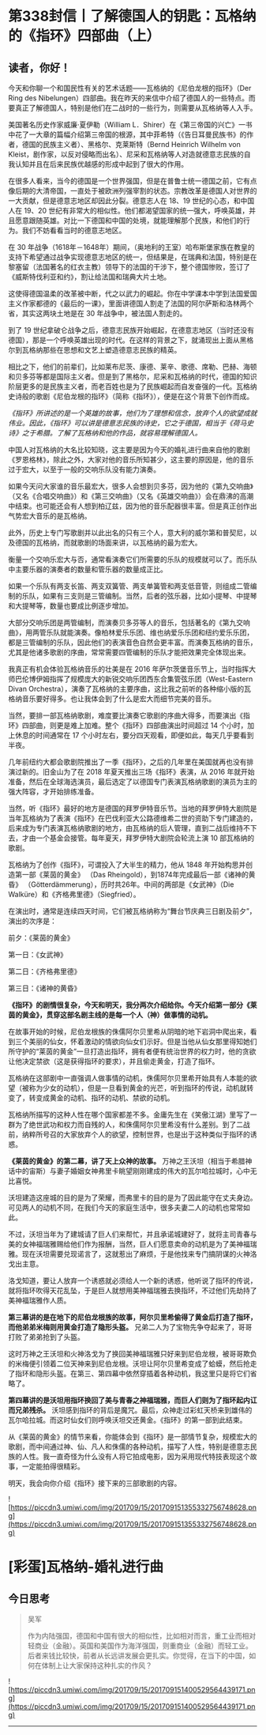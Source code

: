 # 第338封信丨了解德国人的钥匙：瓦格纳的《指环》四部曲（上）

## 读者，你好！

今天和你聊一个和国民性有关的艺术话题——瓦格纳的《尼伯龙根的指环》（Der Ring des Nibelungen）四部曲。我在昨天的来信中介绍了德国人的一些特点。而要真正了解德国人，特别是他们在二战时的一些行为，则需要从瓦格纳等人入手。

美国著名历史作家威廉·夏伊勒（William L．Shirer）在《第三帝国的兴亡》一书中花了一大章的篇幅介绍第三帝国的根源，其中菲希特（《告日耳曼民族书》的作者，德国的民族主义者）、黑格尔、克莱斯特（Bernd Heinrich Wilhelm von Kleist，剧作家，以反对侵略而出名）、尼采和瓦格纳等人对造就德意志民族的自我认知并且在后来民族优越感的形成中起到了很大的作用。

在很多人看来，当今的德国是一个世界强国，但是在普鲁士统一德国之前，它有点像后期的大清帝国，一直处于被欧洲列强宰割的状态。宗教改革是德国人对世界的一大贡献，但是德意志地区却因此分裂。德意志人在 18、19 世纪的心态，和中国人在 19、20 世纪有非常大的相似性。他们都渴望国家的统一强大，呼唤英雄，并且愿意跟随英雄。对比一下德国和中国的处境，就能理解那个民族，和他们的行为。我们不妨看看当时的德意志地区。

在 30 年战争（1618年－1648年）期间，（奥地利的王室）哈布斯堡家族在教皇的支持下希望通过战争实现德意志地区的统一，但结果是，在瑞典和法国，特别是在黎塞留（法国著名的红衣主教）领导下的法国的干涉下，整个德国惨败，签订了《威斯特伐利亚和约》，割让给法国和瑞典大片土地。

这使得德国温柔的改革被中断，代之以武力的崛起。你在中学课本中学到法国爱国主义作家都德的《最后的一课》，里面讲德国人割走了法国的阿尔萨斯和洛林两个省，其实这两块土地是在 30 年战争中，被法国人割走的。

到了 19 世纪拿破仑战争之后，德意志民族开始崛起，在德意志地区（当时还没有德国），那是一个呼唤英雄出现的时代。在这样的背景之下，就涌现出上面从黑格尔到瓦格纳那些在思想和文艺上塑造德意志民族的精英。

相比之下，他们的前辈们，比如莱布尼茨、康德、莱辛、歌德、席勒、巴赫、海顿和贝多芬等都是国际主义者。但是到了黑格尔，尼采和瓦格纳的时代，德国的知识阶层更多的是民族主义者，而老百姓也是为了民族崛起而自发奋强的一代。瓦格纳史诗般的歌剧《尼伯龙根的指环》（简称《指环》），便是在这个背景下创作而成。

 *《指环》所讲述的是一个英雄的故事，他们为了理想和信念，放弃个人的欲望成就伟业。因此，《指环》可以讲是德意志民族的诗史，它之于德国，相当于《荷马史诗》之于希腊。了解了瓦格纳和他的作品，就容易理解德国人。*

中国人对瓦格纳的大名比较知晓，这主要是因为今天的婚礼进行曲来自他的歌剧《罗恩格林》，除此之外，大家对他的音乐所知甚少，这主要的原因是，他的音乐过于宏大，以至于一般的交响乐队没有能力演奏。

如果今天问大家谁的音乐最宏大，很多人会想到贝多芬，因为他的《第九交响曲》（又名《合唱交响曲》）和《第三交响曲》（又名《英雄交响曲》）会在鼎沸的高潮中结束。也可能还会有人想到柏辽兹，因为他的音乐配器很丰富。但是真正创作出气势宏大音乐的是瓦格纳。

此外，历史上专门写歌剧并以此出名的只有三个人，意大利的威尔第和普契尼，以及德国的瓦格纳，而就歌剧的场面来讲，以瓦格纳的最为宏大。

衡量一个交响乐宏大与否，通常看演奏它们所需要的乐队的规模就可以了。而乐队中主要乐器的演奏者的数量和管乐器的数量成正比。

如果一个乐队有两支长笛、两支双簧管、两支单簧管和两支低音管，则组成二管编制的乐队，如果有三支则是三管编制。当然，后者的弦乐器，比如小提琴、中提琴和大提琴等，数量也要成比例逐步增加。

大部分交响乐团是两管编制，而演奏贝多芬等人的音乐，包括著名的《第九交响曲》，用两管乐队就能演奏。像柏林爱乐乐团、维也纳爱乐乐团和纽约爱乐乐团，都是三管编制的乐队，因此他们的表演音色自然会更丰富。而演奏瓦格纳的音乐，尤其是他诸多歌剧的序曲，常常需要四管编制的乐队才能把效果完全体现出来。

我真正有机会体验瓦格纳音乐的壮美是在 2016 年萨尔茨堡音乐节上，当时指挥大师巴伦博伊姆指挥了规模庞大的新锐交响乐团西东合集管弦乐团（West-Eastern Divan Orchestra），演奏了瓦格纳的主要序曲，这比我之前听的各种缩小版的瓦格纳音乐要好得多。也让我体会到了什么是宏大而细节完美的音乐。

当然，要排一部瓦格纳歌剧，难度要比演奏它歌剧的序曲大得多，而要演出《指环》四部曲，则更是难上加难。整个《指环》四部曲演出时间超过 14 个小时，加上休息的时间通常在 17 个小时左右，要分四天观看，即便如此，每天几乎要看到半夜。

几年前纽约大都会歌剧院推出了一季《指环》，之后的几年里在美国就再也没有排演过新的。旧金山为了在 2018 年夏天推出三场《指环》表演，从 2016 年就开始准备，然后在全球海选演员，最后选定了以德国专门表演瓦格纳歌剧的演员为主的强大阵容，才开始排练准备。

当然，听《指环》最好的地方是德国的拜罗伊特音乐节。当地的拜罗伊特大剧院是当年瓦格纳为了表演《指环》在巴伐利亚大公路德维希二世的资助下专门建造的，后来成为专门表演瓦格纳歌剧的地方，由瓦格纳的后人管理，直到二战后维持不下去，才由一个基金会接管。每年夏天，拜罗伊特大剧院会轮流上演 10 部瓦格纳的歌剧。

瓦格纳为了创作《指环》，可谓投入了大半生的精力，他从 1848 年开始构思并创造第一部《莱茵的黄金》 （Das Rheingold），到1874年完成最后一部《诸神的黄昏》 （Götterdämmerung），历时共26年。中间的两部是《女武神》（Die Walküre）和《齐格弗里德》（Siegfried）。

在演出时，通常是连续四天时间，它们被瓦格纳称为“舞台节庆典三日剧及前夕”，演出的次序是：

前夕：《莱茵的黄金》

第一日：《女武神》

第二日：《齐格弗里德》

第三日：《诸神的黄昏》

 **《指环》的剧情很复杂，今天和明天，我分两次介绍给你。今天介绍第一部分《莱茵的黄金》，贯穿这部名剧主线的是每一个人（神）做事情的动机。**

在故事开始的时候，尼伯龙根族的侏儒阿尔贝里希从阴暗的地下岩洞中爬出来，看到三个美丽的仙女，怀着激动的情欲向仙女们示好。但是当他从仙女那里得知她们所守护的“莱茵的黄金”一旦打造出指环，拥有者便有统治世界的权力时，他的贪欲让他决定禁欲（这是获得指环的要求），并且偷走黄金，打造了指环。

瓦格纳在这部剧中一直强调人做事情的动机，侏儒阿尔贝里希开始具有人本能的欲望（被称为少女的动机），但是一旦看到黄金的光芒，听到指环的传说，动机就转变了，转变成黄金的动机、指环的动机、禁欲的动机。

瓦格纳所描写的这种人性在哪个国家都差不多。金庸先生在《笑傲江湖》里写了一群为了绝世武功和权力而自残的人，和侏儒阿尔贝里希没有什么差别。到了二战前，纳粹所号召的大家放弃个人的欲望，控制世界，也是出于这种类似于指环的诱惑。

 **《莱茵的黄金》的第二幕，讲了天上众神的故事。** 万神之王沃坦（相当于希腊神话中的宙斯）与妻子婚姻女神弗里卡眺望刚刚建成的伟大的瓦尔哈拉城时，心中无比喜悦。

沃坦建造这座城的目的是为了荣耀，而弗里卡的目的是为了因此能守在丈夫身边。可见两人的动机不同，在我们今天的家庭生活中，很多夫妻二人的动机也常常如此。

不过，沃坦当年为了建城请了巨人们来帮忙，并且承诺城建好了，就将主司青春与美的女神福瑞雅赐给他们作为报酬，当然，巨人们愿意卖命的动机是为了美神福瑞雅。现在沃坦需要兑现诺言了，这就惹出了麻烦，于是他找来专门搞阴谋的火神洛戈出主意。

洛戈知道，要让人放弃一个诱惑就必须给人一个新的诱惑，他听说了指环的传说，就将指环吹得天花乱坠，于是巨人就想用美神福瑞雅去换指环，不过他们先劫持了美神福瑞雅作人质。

 **第三幕讲的是在地下的尼伯龙根族的故事，阿尔贝里希偷得了黄金后打造了指环，而他弟弟米梅则用黄金打造了隐形头盔。** 兄弟二人为了宝物先争夺起来了，哥哥打败了弟弟抢到了头盔。

这时万神之王沃坦和火神洛戈为了换回美神福瑞雅只好来到尼伯龙根，被哥哥欺负的米梅便引领着二位天神来到尼伯龙根。沃坦让阿尔贝里希变成了蛤蟆，然后抢走了指环和隐形头盔。在第三、第四幕中依然穿插着各种动机，我这里只是将它们省略了。

 **第四幕讲的是沃坦用指环换回了美与青春之神福瑞雅，而巨人们则为了指环起内讧而兄弟残杀。** 沃坦感到指环的背后是魔咒。最后，众神走过彩虹天桥来到雄伟的瓦尔哈拉城。而这时仙女们则呼唤沃坦交还黄金。《指环》的第一部到此结束。

从《莱茵的黄金》的情节来看，你能体会到《指环》是一部情节复杂，规模宏大的歌剧，而中间通过神、仙、凡人和侏儒的各种动机，描写了人性，特别是德意志民族的人性。我一直奇怪为什么没有人将它拍成电影，因为采用现代特技表现这个故事，一定能拍得很精彩。

明天，我会向你介绍《指环》接下来的三部歌剧的内容。

![https://piccdn3.umiwi.com/img/201709/15/201709151355332756748628.png](https://piccdn3.umiwi.com/img/201709/15/201709151355332756748628.png)

# [彩蛋]瓦格纳-婚礼进行曲

## 今日思考

> 吴军
> 
> 作为内陆强国，德国和中国有很大的相似性，比如相对而言，重工业而相对轻商业（金融）。英国和美国作为海洋强国，则重商业（金融）而轻工业。后者来钱比较快，前者从长远讲发展会更扎实。你觉得，在当下的中国，如何在体制上让大家保持这种扎实的作风？

![https://piccdn3.umiwi.com/img/201709/15/201709151400529564439171.png](https://piccdn3.umiwi.com/img/201709/15/201709151400529564439171.png)

---
